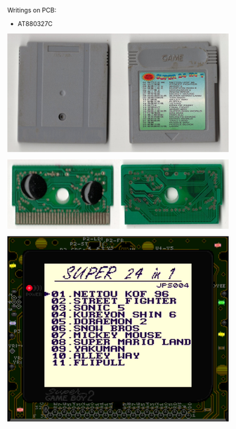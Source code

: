 Writings on PCB:
- AT880327C

![alt text](Cartridge.jpg "Cartridge")

![alt text](PCB.jpg "PCB")

![alt text](Dump.png "Dumped menu screenshot")